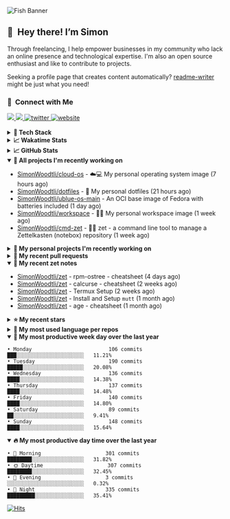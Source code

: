 ![Fish Banner](assets/fish.webp)

## 👋 &nbsp;Hey there! I’m Simon

Through freelancing, I help empower businesses in my community who lack
an online presence and technological expertise. I'm also an open source
enthusiast and like to contribute to projects.

Seeking a profile page that creates content automatically?
[readme-writer] might be just what you need!

### 🤝 &nbsp;Connect with Me

<div align="left">
<a href="https://linkedin.com/in/simonwoodtli" target="_blank">
<img src="https://img.shields.io/badge/linkedin-1E77B5?style=for-the-badge&logo=linkedin&logoColor=white alt=linkedin" />
</a>
<a href="https://github.com/simonwoodtli" target="_blank">
<img src="https://img.shields.io/badge/github-24292E?style=for-the-badge&logo=github&logoColor=white alt=github" />
</a>
<a href="https://twitter.com/simonwoodtlidev" target="_blank">
<img src="https://img.shields.io/badge/twitter-26a7de?style=for-the-badge&logo=twitter&logoColor=white" alt="twitter"/>
</a>
<a href="https://simonwoodtli.com" target="_blank">
<img src="https://img.shields.io/badge/website-E2925F?style=for-the-badge&logo=google-chrome&logoColor=white" alt="website"/>
</a>
</div>
<br/>


<details>
  <summary><b>🧰 Tech Stack</b></summary>
  <div align="center">

  ![JavaScript](https://img.shields.io/badge/-JavaScript-333333?style=flat&logo=javascript)&nbsp;
  ![HTML](https://img.shields.io/badge/-HTML-333333?style=flat&logo=HTML5)&nbsp;
  ![CSS](https://img.shields.io/badge/-CSS-333333?style=flat&logo=CSS3&logoColor=1572B6)&nbsp;
  ![Shell](https://img.shields.io/badge/-Bash-333333?style=flat&logo=shell)&nbsp;
  ![Python](https://img.shields.io/badge/-Python-333333?style=flat&logo=python)&nbsp;
  ![Go](https://img.shields.io/badge/-Go-333333?style=flat&logo=go)&nbsp;
  ![PostgreSQL](https://img.shields.io/badge/-PostgreSQL-333333?style=flat&logo=postgresql)&nbsp;
  ![MongoDB](https://img.shields.io/badge/-MongoDB-333333?style=flat&logo=mongodb)
  ![Node.js](https://img.shields.io/badge/-Node.js-333333?style=flat&logo=node.js)&nbsp;
  ![Bootstrap](https://img.shields.io/badge/-Bootstrap-333333?style=flat&logo=bootstrap&logoColor=563D7C)&nbsp;
  ![Git](https://img.shields.io/badge/-Git-333333?style=flat&logo=git)&nbsp;
  ![GitHub Actions](https://img.shields.io/badge/-GitHub%20Actions-333333?style=flat&logo=github)&nbsp;
  ![Docker](https://img.shields.io/badge/-Docker-333333?style=flat&logo=docker)&nbsp;
  ![Markdown](https://img.shields.io/badge/-Markdown-333333?style=flat&logo=markdown)&nbsp;
  ![Vim](https://img.shields.io/badge/-Vim-333333?style=flat&logo=vim)&nbsp;
  ![Linux](https://img.shields.io/badge/-Linux-333333?style=flat&logo=linux)&nbsp;
  </div>
</details>

<details>
  <summary><b>📈 Wakatime Stats</b></summary>
  <p align="center"><a href="https://wakatime.com/@SimonWoodtli">
  <img align="center" width="400" height="300" src="https://wakatime.com/share/@SimonWoodtli/7761bcef-e104-47d9-912a-dfd6bf08868b.svg" />
  </a>
  <a href="https://wakatime.com/@SimonWoodtli">
  <img align="center" width="400" height="300" src="https://wakatime.com/share/@SimonWoodtli/341953df-6a40-47b7-8220-ace4eabe0a17.svg" />
  </a></p>

  <h4><b>💬 I've been working with the following languages over the last 7 days</b></h4>

```
• Vim Script                     4 hrs 38 mins                  █████░░░░░░░░░░░░░░░░░░░░   20.46%
• RPMSpec                        4 hrs 9 mins                   █████░░░░░░░░░░░░░░░░░░░░   18.37%
• Bash                           3 hrs 3 mins                   ███░░░░░░░░░░░░░░░░░░░░░░   13.47%
• YAML                           2 hrs 58 mins                  ███░░░░░░░░░░░░░░░░░░░░░░   13.13%
• sh                             2 hrs                          ██░░░░░░░░░░░░░░░░░░░░░░░   8.85%
• Python                         1 hr 11 mins                   █░░░░░░░░░░░░░░░░░░░░░░░░   5.28%
• Go                             1 hr 3 mins                    █░░░░░░░░░░░░░░░░░░░░░░░░   4.66%
• Markdown                       50 mins                        █░░░░░░░░░░░░░░░░░░░░░░░░   3.74%
• dockerfile                     36 mins                        █░░░░░░░░░░░░░░░░░░░░░░░░   2.66%
• conf                           34 mins                        █░░░░░░░░░░░░░░░░░░░░░░░░   2.54%
• Text                           29 mins                        █░░░░░░░░░░░░░░░░░░░░░░░░   2.15%
• JavaScript                     19 mins                        ░░░░░░░░░░░░░░░░░░░░░░░░░   1.42%
• JSON                           18 mins                        ░░░░░░░░░░░░░░░░░░░░░░░░░   1.34%
• just                           14 mins                        ░░░░░░░░░░░░░░░░░░░░░░░░░   1.08%
• Other                          6 mins                         ░░░░░░░░░░░░░░░░░░░░░░░░░   0.51%
• Perl                           3 mins                         ░░░░░░░░░░░░░░░░░░░░░░░░░   0.23%
• tmux                           1 min                          ░░░░░░░░░░░░░░░░░░░░░░░░░   0.08%
• Docker                         0 secs                         ░░░░░░░░░░░░░░░░░░░░░░░░░   0.04%
```

  <h4>👷 I've been working on the following projects over the last 7 days</h4>

```
• cloud-os                       11 hrs 20 mins                 █████████████░░░░░░░░░░░░   50.02%
• dotfiles                       5 hrs 38 mins                  ██████░░░░░░░░░░░░░░░░░░░   24.89%
• Unknown Project                4 hrs 44 mins                  █████░░░░░░░░░░░░░░░░░░░░   20.89%
• Private                        29 mins                        █░░░░░░░░░░░░░░░░░░░░░░░░   2.14%
• cmd-zet                        12 mins                        ░░░░░░░░░░░░░░░░░░░░░░░░░   0.89%
• ublue-main                     7 mins                         ░░░░░░░░░░░░░░░░░░░░░░░░░   0.57%
• zet                            6 mins                         ░░░░░░░░░░░░░░░░░░░░░░░░░   0.46%
• vim-devdocs                    1 min                          ░░░░░░░░░░░░░░░░░░░░░░░░░   0.11%
• readme-writer                  0 secs                         ░░░░░░░░░░░░░░░░░░░░░░░░░   0.02%
```

  <h4><b>🛠️ I've been working with the following editors over the last 7 days</b></h4>

```
• Vim                            22 hrs 40 mins                 █████████████████████████   100%
```

  <h4><b>💻 I've been working with the following operating systems over the last 7 days</b></h4>

```
• Linux                          22 hrs 40 mins                 █████████████████████████   100%
```

</details>

<details>
  <summary><b>📈 GitHub Stats</b></summary>
  <div align="center"><a href="https://github.com/anuraghazra/github-readme-stats"><img
  src="https://github-readme-stats.vercel.app/api?username=simonwoodtli&show_icons=true&locale=en&theme=gruvbox"
  align="center" width="40%" height="20%"/></a>
  <a href="https://github-readme-streak-stats.herokuapp.com/"><img src="https://github-readme-streak-stats.herokuapp.com/?user=simonwoodtli&theme=gruvbox"
  align="center" width="40%" height="20%"/></a>
  </div>
</details>

<details open="">
  <summary><b>👷 All projects I'm recently working on</b></summary>

* [SimonWoodtli/cloud-os](https://github.com/SimonWoodtli/cloud-os) - ☁️💻 My personal operating system image (7 hours ago)
* [SimonWoodtli/dotfiles](https://github.com/SimonWoodtli/dotfiles) - 🏡 My personal dotfiles (21 hours ago)
* [SimonWoodtli/ublue-os-main](https://github.com/SimonWoodtli/ublue-os-main) - An OCI base image of Fedora with batteries included (1 day ago)
* [SimonWoodtli/workspace](https://github.com/SimonWoodtli/workspace) - 🤖🐳 My personal workspace image (1 week ago)
* [SimonWoodtli/cmd-zet](https://github.com/SimonWoodtli/cmd-zet) - 👨‍💻 zet - a command line tool to manage a  Zettelkasten (notebox) repository (1 week ago)

</details>
<details>
  <summary><b>🌱 My personal projects I'm recently working on</b></summary>

* [SimonWoodtli/cloud-os](https://github.com/SimonWoodtli/cloud-os) - ☁️💻 My personal operating system image (7 hours ago)
* [SimonWoodtli/dotfiles](https://github.com/SimonWoodtli/dotfiles) - 🏡 My personal dotfiles (21 hours ago)
* [SimonWoodtli/ublue-os-main](https://github.com/SimonWoodtli/ublue-os-main) - An OCI base image of Fedora with batteries included (1 day ago)
* [SimonWoodtli/workspace](https://github.com/SimonWoodtli/workspace) - 🤖🐳 My personal workspace image (1 week ago)
* [SimonWoodtli/cmd-zet](https://github.com/SimonWoodtli/cmd-zet) - 👨‍💻 zet - a command line tool to manage a  Zettelkasten (notebox) repository (1 week ago)

</details>
<details>
  <summary><b>🔨 My recent pull requests</b></summary>

* [feat: add wireguard-generate-keys script](https://github.com/SimonWoodtli/dotfiles-old/pull/14) on [SimonWoodtli/dotfiles-old](https://github.com/SimonWoodtli/dotfiles-old) (7 months ago)
* [feat: add video-to-gif script](https://github.com/SimonWoodtli/dotfiles-old/pull/13) on [SimonWoodtli/dotfiles-old](https://github.com/SimonWoodtli/dotfiles-old) (7 months ago)
* [feat: add spoof-mac-linux script](https://github.com/SimonWoodtli/dotfiles-old/pull/12) on [SimonWoodtli/dotfiles-old](https://github.com/SimonWoodtli/dotfiles-old) (7 months ago)
* [feat: add sp-tmux script](https://github.com/SimonWoodtli/dotfiles-old/pull/11) on [SimonWoodtli/dotfiles-old](https://github.com/SimonWoodtli/dotfiles-old) (7 months ago)
* [feat: add sp script](https://github.com/SimonWoodtli/dotfiles-old/pull/10) on [SimonWoodtli/dotfiles-old](https://github.com/SimonWoodtli/dotfiles-old) (7 months ago)

</details>
<details open="">
  <summary><b>📝 My recent zet notes</b></summary>

* [SimonWoodtli/zet](https://github.com/SimonWoodtli/zet/tree/3d9625f8bc632c595fa8b28b6f6f09026dd9eec2/20230418171555) - rpm-ostree - cheatsheet (4 days ago)
* [SimonWoodtli/zet](https://github.com/SimonWoodtli/zet/tree/ac39e3c3413746ceaca835b27435b1307b8ece5a/20230405141750) - calcurse - cheatsheet (2 weeks ago)
* [SimonWoodtli/zet](https://github.com/SimonWoodtli/zet/tree/048ec158f111c6e045c75a30f62ef4ab1aee72f4/20230402010650) - Termux Setup (2 weeks ago)
* [SimonWoodtli/zet](https://github.com/SimonWoodtli/zet/tree/922c07ce713a428d56ac4af1b8c8572533e26066/20230317140539) - Install and Setup `mutt` (1 month ago)
* [SimonWoodtli/zet](https://github.com/SimonWoodtli/zet/tree/322a3fb47e64015a1a697c6d21b3cdecf50d3f05/20230315195114) - age - cheatsheet (1 month ago)

</details>
<details>
  <summary><b>⭐ My recent stars</b></summary>

* [lm-sys/FastChat](https://github.com/lm-sys/FastChat) - The release repo for "Vicuna: An Open Chatbot Impressing GPT-4" (2 weeks ago)
* [mozilla/sops](https://github.com/mozilla/sops) - Simple and flexible tool for managing secrets (1 month ago)
* [casey/just](https://github.com/casey/just) - 🤖 Just a command runner (1 month ago)
* [ublue-os/main](https://github.com/ublue-os/main) - An OCI base image of Fedora with batteries included (1 month ago)
* [ublue-os/boxkit](https://github.com/ublue-os/boxkit) - A blingier starting image for Toolbx and Distrobox. (1 month ago)

</details>
<details>
  <summary><b>💬 My most used language per repos</b></summary>

```
• Shell                          8 repos                        ██████████████░░░░░░░░░░░   57.14%
• JavaScript                     1 repo                         ██░░░░░░░░░░░░░░░░░░░░░░░   7.14%
• CSS                            3 repos                        █████░░░░░░░░░░░░░░░░░░░░   21.43%
• Nix                            1 repo                         ██░░░░░░░░░░░░░░░░░░░░░░░   7.14%
• HTML                           1 repo                         ██░░░░░░░░░░░░░░░░░░░░░░░   7.14%
```

</details>
<details open="">
  <summary><b>📆 My most productive week day over the last year</b></summary>

```
• Monday                         106 commits                    ███░░░░░░░░░░░░░░░░░░░░░░   11.21%
• Tuesday                        190 commits                    █████░░░░░░░░░░░░░░░░░░░░   20.08%
• Wednesday                      136 commits                    ████░░░░░░░░░░░░░░░░░░░░░   14.38%
• Thursday                       137 commits                    ████░░░░░░░░░░░░░░░░░░░░░   14.48%
• Friday                         140 commits                    ████░░░░░░░░░░░░░░░░░░░░░   14.80%
• Saturday                       89 commits                     ██░░░░░░░░░░░░░░░░░░░░░░░   9.41%
• Sunday                         148 commits                    ████░░░░░░░░░░░░░░░░░░░░░   15.64%
```

</details>
<details open="">
  <summary><b>🔥 My most productive day time over the last year</b></summary>

```
• 🌅 Morning                     301 commits                    ████████░░░░░░░░░░░░░░░░░   31.82%
• 🌞 Daytime                     307 commits                    ████████░░░░░░░░░░░░░░░░░   32.45%
• 🌇 Evening                     3 commits                      ░░░░░░░░░░░░░░░░░░░░░░░░░   0.32%
• 🌃 Night                       335 commits                    █████████░░░░░░░░░░░░░░░░   35.41%
```

</details>

[![Hits](https://hits.seeyoufarm.com/api/count/incr/badge.svg?url=https%3A%2F%2Fgithub.com%2Fsimonwoodtli&count_bg=%23689D6A&title_bg=%23282828&icon=&icon_color=%23E7E7E7&title=views+%28today+%2F+total%29&edge_flat=false)](https://hits.seeyoufarm.com)

[readme-writer]: <https://github.com/SimonWoodtli/readme-writer>
